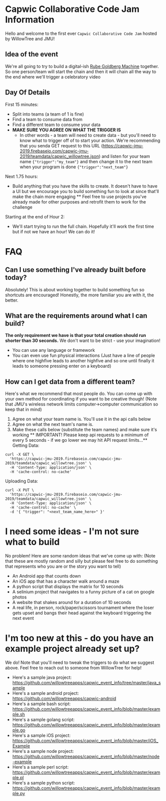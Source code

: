 # Capwic Collaborative Code Jam Information

Hello and welcome to the first ever `Capwic Collaborative Code Jam` hosted by WillowTree and JMU!

## Idea of the event
We're all going to try to build a digital-ish [Rube Goldberg Machine](https://www.youtube.com/watch?v=RBOqfLVCDv8) together. So one person/team will start the chain and then it will chain all the way to the end where we'll trigger a celebratory video 

## Day Of Details
First 15 minutes:
* Split into teams (a team of 1 is fine)
* Find a team to consume data from
* Find a different team to consume your data
* **MAKE SURE YOU AGREE ON WHAT THE TRIGGER IS**
  * In other words - a team will need to create data - but you'll need to know what to trigger off of to start your action. We're recommending that you senda GET request to this URL (https://capwic-jmu-2019.firebaseio.com/capwic-jmu-2019/teamdata/capwic_willowtree.json) and listen for your team name  ```{"trigger":"my_team"}``` and then change it to the next team when your program is done ```{"trigger":"next_team"}```

Next 1.75 hours:
* Build anything that you have the skills to create. It doesn't have to have a UI but we encourage you to build something fun to look at since that'll make the chain more engaging
** Feel free to use projects you've already made for other purposes and retrofit them to work for the challenge

Starting at the end of Hour 2:
* We'll start trying to run the full chain. Hopefully it'll work the first time but if not we have an hour! We can do it!

# FAQ

## Can I use something I've already built before today?
Absolutely! This is about working together to build something fun so shortcuts are encouraged! Honestly, the more familiar you are with it, the better.

## What are the requirements around what I can build?
**The only requirement we have is that your total creation should run shorter than 30 seconds.**
We don't want to be strict - use your imagination!
* You can use any language or framework
* You can even use fun physical interactions (Just have a line of people where one highfive leads to another highfive and so one until finally it leads to someone pressing enter on a keyboard)

## How can I get data from a different team?
Here's what we recommend that most people do. You can come up with your own method for coordinating if you want to be creative though! (Note that JMU's wireless network limits computer->computer communication so keep that in mind)
1) Agree on what your team name is. You'll use it in the api calls below
2) Agree on what the next team's name is.
3) Make these calls below (substitute the team names) and make sure it's working
** IMPORTANT! Please keep api requests to a minimum of every 5 seconds - if we go lower we may hit API request limits...**
Getting Data:
```
curl -X GET \
  'https://capwic-jmu-2019.firebaseio.com/capwic-jmu-2019/teamdata/capwic_willowtree.json' \
  -H 'Content-Type: application/json' \
  -H 'cache-control: no-cache'
```

Uploading Data:
```
curl -X PUT \
  'https://capwic-jmu-2019.firebaseio.com/capwic-jmu-2019/teamdata/capwic_willowtree.json' \
  -H 'Content-Type: application/json' \
  -H 'cache-control: no-cache' \
  -d '{ "trigger": "<next_team_name_here>" }'
```

# I need some ideas - I'm not sure what to build
No problem! Here are some random ideas that we've come up with: 
(Note that these are mostly random and silly but please feel free to do something that represents who you are or the story you want to tell)
* An Android app that counts down
* An iOS app that has a character walk around a maze
* A python script that displays the matrix for 10 seconds
* A selinium project that navigates to a funny picture of a cat on google photos
* A website that shakes around for a duration of 10 seconds
* A real life, in person, rock/paper/scissors tournament where the loser gets upset and bangs their head against the keyboard triggering the next event

# I'm too new at this - do you have an example project already set up?
We do! Note that you'll need to tweak the triggers to do what we suggest above. Feel free to reach out to someone from WillowTree for help!
* Here's a sample java project: https://github.com/willowtreeapps/capwic_event_info/tree/master/java_sample
* Here's a sample android project: https://github.com/willowtreeapps/capwic-android
* Here's a sample bash script: https://github.com/willowtreeapps/capwic_event_info/blob/master/example.sh
* Here's a sample golang script: https://github.com/willowtreeapps/capwic_event_info/blob/master/example.go
* Here's a sample iOS project: https://github.com/willowtreeapps/capwic_event_info/blob/master/iOS_Example
* Here's a sample node project: https://github.com/willowtreeapps/capwic_event_info/blob/master/node-example
* Here's a sample perl script: https://github.com/willowtreeapps/capwic_event_info/blob/master/example.pl
* Here's a sample python script: https://github.com/willowtreeapps/capwic_event_info/blob/master/example.py
